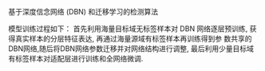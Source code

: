 
基于深度信念网络 (DBN) 和迁移学习的检测算法

模型训练过程如下：  首先利用海量目标域无标签样本对 DBN 网络逐层预训练, 获得真实样本的分层特征表达, 再通过海量源域有标签样本再训练得到参
数共享的DBN网络,随后将DBN网络参数迁移并对网络结构进行调整, 最后利用少量目标域有标签样本对适配层进行训练和全网络微调.

